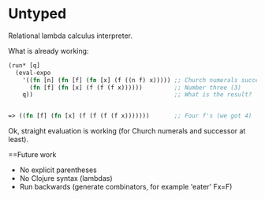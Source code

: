 Untyped
==========

Relational lambda calculus interpreter.

What is already working:
```clojure
(run* [q]
  (eval-expo
    '((fn [n] (fn [f] (fn [x] (f ((n f) x))))) ;; Church numerals successor
      (fn [f] (fn [x] (f (f (f x))))))         ;; Number three (3)
    q))                                        ;; What is the result?


=> ((fn [f] (fn [x] (f (f (f (f x)))))))       ;; Four f's (we got 4)
```
Ok, straight evaluation is working (for Church numerals and successor at least).

==Future work
- No explicit parentheses
- No Clojure syntax (lambdas)
- Run backwards (generate combinators, for example 'eater' Fx=F)

